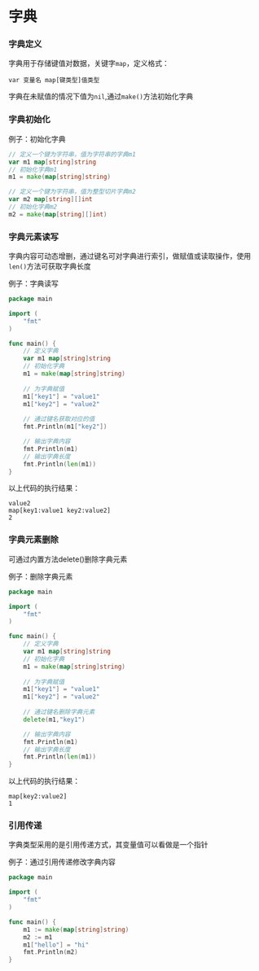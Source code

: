 # 字典

### 字典定义

字典用于存储键值对数据，关键字`map`，定义格式：

```text
var 变量名 map[键类型]值类型
```

字典在未赋值的情况下值为`nil`,通过`make()`方法初始化字典

### 字典初始化

例子：初始化字典

```go
// 定义一个键为字符串，值为字符串的字典m1
var m1 map[string]string
// 初始化字典m1
m1 = make(map[string]string)

// 定义一个键为字符串，值为整型切片字典m2
var m2 map[string][]int
// 初始化字典m2
m2 = make(map[string][]int)
```

### 字典元素读写

字典内容可动态增删，通过键名可对字典进行索引，做赋值或读取操作，使用`len()`方法可获取字典长度

例子：字典读写

```go
package main

import (
	"fmt"
)

func main() {
	// 定义字典
	var m1 map[string]string
	// 初始化字典
	m1 = make(map[string]string)
	
	// 为字典赋值
	m1["key1"] = "value1"
	m1["key2"] = "value2"
	
	// 通过键名获取对应的值
	fmt.Println(m1["key2"])

	// 输出字典内容
	fmt.Println(m1)
	// 输出字典长度
	fmt.Println(len(m1))
}
```

以上代码的执行结果：

```text
value2
map[key1:value1 key2:value2]
2
```

### 字典元素删除

可通过内置方法delete\(\)删除字典元素

例子：删除字典元素

```go
package main

import (
	"fmt"
)

func main() {
	// 定义字典
	var m1 map[string]string
	// 初始化字典
	m1 = make(map[string]string)
	
	// 为字典赋值
	m1["key1"] = "value1"
	m1["key2"] = "value2"
	
	// 通过键名删除字典元素
	delete(m1,"key1")

	// 输出字典内容
	fmt.Println(m1)
	// 输出字典长度
	fmt.Println(len(m1))
}
```

以上代码的执行结果：

```text
map[key2:value2]
1
```

### 引用传递

字典类型采用的是引用传递方式，其变量值可以看做是一个指针

例子：通过引用传递修改字典内容

```go
package main

import (
	"fmt"
)

func main() {
	m1 := make(map[string]string)
	m2 := m1
	m1["hello"] = "hi"
	fmt.Println(m2)
}
```



